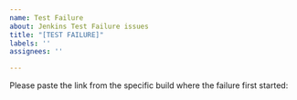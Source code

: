```yaml
---
name: Test Failure
about: Jenkins Test Failure issues
title: "[TEST FAILURE]"
labels: ''
assignees: ''

---
```


Please paste the link from the specific build where the failure first started:
